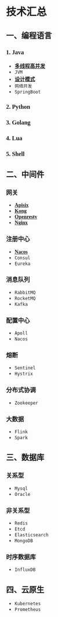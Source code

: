 <span style="font-family: Monaco">

# 技术汇总

## 一、编程语言
### 1. Java
- [**多线程高并发**](notes/high-concurrent.md)
- `JVM`
- [**设计模式**](notes/pattern-design.md)
- `网络开发`
- `SpringBoot`

### 2. Python
### 3. Golang
### 4. Lua
### 5. Shell

## 二、中间件
### 网关
- [**Apisix**](https://github.com/apache/apisix)
- [**Kong**](https://github.com/Kong/kong)
- [**Openresty**](https://github.com/openresty/openresty)
- [**Nginx**](https://github.com/nginx/nginx)

### 注册中心
- [**Nacos**](https://github.com/alibaba/nacos)
- `Consul`
- `Eureka`

### 消息队列
- `RabbitMQ`
- `RocketMQ`
- `Kafka`

### 配置中心
- `Apoll`
- `Nacos`

### 熔断
- `Sentinel`
- `Hystrix`

### 分布式协调
- `Zookeeper`

### 大数据
- `Flink`
- `Spark`

## 三、数据库
### 关系型
- `Mysql`
- `Oracle`

### 非关系型
- `Redis`
- `Etcd`
- `Elasticsearch`
- `MongoDB`

### 时序数据库
- `InfluxDB`

## 四、云原生
- `Kubernetes`
- `Prometheus`













</span>